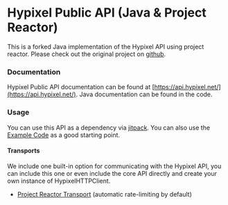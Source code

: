 Hypixel Public API (Java & Project Reactor)
======
This is a forked Java implementation of the Hypixel API using project reactor. Please check out the original project on [github](https://github.com/HypixelDev/PublicAPI).

### Documentation

Hypixel Public API documentation can be found at [https://api.hypixel.net/](https://api.hypixel.net/). Java
documentation can be found in the code.

### Usage

You can use this API as a dependency via [jitpack](https://jitpack.io/#GrizzlT/PublicAPI). You can also use
the [Example Code](https://github.com/GrizzlT/PublicAPI/tree/4.0.0-reactive/hypixel-api-example) as a good starting point.


#### Transports

We include one built-in option for communicating with the Hypixel API, you can include this one or even include the
core API directly and create your own instance of HypixelHTTPClient.

* [Project Reactor Transport](hypixel-api-transport-reactor/README.md) (automatic rate-limiting by default)
